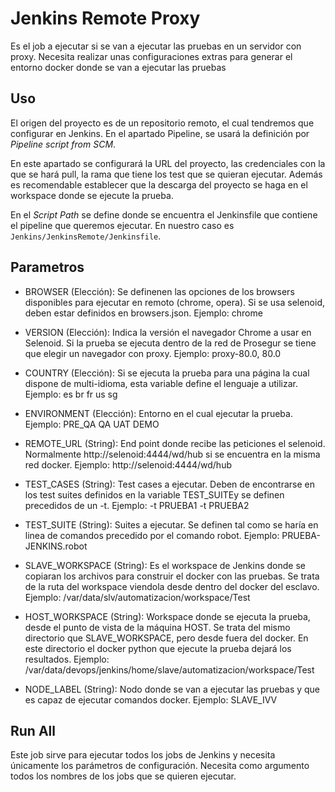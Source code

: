 # Jenkins Remote Proxy
Es el job a ejecutar si se van a ejecutar las pruebas en un servidor con proxy. Necesita realizar unas configuraciones extras para generar el entorno docker donde se van a ejecutar las pruebas

## Uso

El origen del proyecto es de un repositorio remoto, el cual tendremos que configurar en Jenkins. En el apartado Pipeline, se usará
la definición por _Pipeline script from SCM_. 

En este apartado se configurará la URL del proyecto, las credenciales con la que 
se hará pull, la rama que tiene los test que se quieran ejecutar. Además es recomendable establecer que la descarga del proyecto se haga 
en el workspace donde se ejecute la prueba. 

En el _Script Path_ se define donde se encuentra el Jenkinsfile que contiene el pipeline
que queremos ejecutar. En nuestro caso es `Jenkins/JenkinsRemote/Jenkinsfile`.

## Parametros
- BROWSER (Elección): Se definenen las opciones de los browsers disponibles para ejecutar en remoto (chrome, opera). Si se usa selenoid, deben estar definidos en browsers.json.
Ejemplo: chrome

- VERSION (Elección): Indica la versión el navegador Chrome a usar en Selenoid. Si la prueba se ejecuta dentro de la red de Prosegur se tiene que elegir un navegador con proxy.
Ejemplo: proxy-80.0, 80.0

- COUNTRY (Elección): Si se ejecuta la prueba para una página la cual dispone de multi-idioma, esta variable define el lenguaje a utilizar.
Ejemplo: es br fr us sg

- ENVIRONMENT (Elección): Entorno en el cual ejecutar la prueba.
Ejemplo: PRE_QA QA UAT DEMO

- REMOTE_URL (String): End point donde recibe las peticiones el selenoid. Normalmente http://selenoid:4444/wd/hub si se encuentra en la misma red docker.
Ejemplo: http://selenoid:4444/wd/hub

- TEST_CASES (String): Test cases a ejecutar. Deben de encontrarse en los test suites definidos en la variable TEST_SUITEy se definen precedidos de un -t.
Ejemplo: -t PRUEBA1 -t PRUEBA2

- TEST_SUITE (String): Suites a ejecutar. Se definen tal como se haría en linea de comandos precedido por el comando robot.
Ejemplo: PRUEBA-JENKINS.robot

- SLAVE_WORKSPACE (String): Es el workspace de Jenkins donde se copiaran los archivos para construir el docker con las pruebas. Se trata de la ruta del workspace viendola desde dentro del docker del esclavo.
Ejemplo: /var/data/slv/automatizacion/workspace/Test

- HOST_WORKSPACE (String): Workspace donde se ejecuta la prueba, desde el punto de vista de la máquina HOST. Se trata del mismo directorio que SLAVE_WORKSPACE, pero desde fuera del docker. En este directorio el docker python que ejecute la prueba dejará los resultados.
Ejemplo: /var/data/devops/jenkins/home/slave/automatizacion/workspace/Test

- NODE_LABEL (String): Nodo donde se van a ejecutar las pruebas y que es capaz de ejecutar comandos docker.
Ejemplo: SLAVE_IVV

## Run All
Este job sirve para ejecutar todos los jobs de Jenkins y necesita únicamente los parámetros de configuración. Necesita como argumento todos los nombres de los jobs que se quieren ejecutar.
